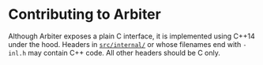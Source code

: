 # Contributing to Arbiter

Although Arbiter exposes a plain C interface, it is implemented using C++14 under the hood. Headers in [`src/internal/`](src/internal/) or whose filenames end with `-inl.h` may contain C++ code. All other headers should be C only.
